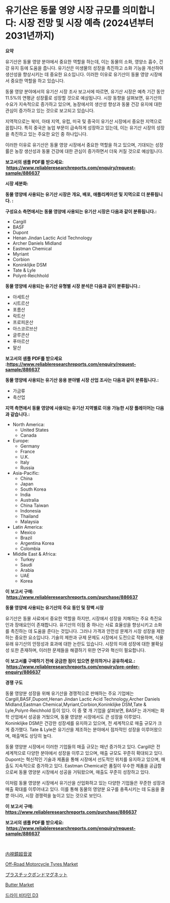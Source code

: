 <p><h1>유기산은 동물 영양 시장 규모를 의미합니다: 시장 전망 및 시장 예측 (2024년부터 2031년까지)</h1></p><p><strong>요약</strong></p>
<p><p>유기산은 동물 영양 분야에서 중요한 역할을 하는데, 이는 동물의 소화, 영양소 흡수, 건강 유지 등에 도움을 줍니다. 유기산은 미생물의 성장을 촉진하고 소화 기능을 개선하여 생산성을 향상시키는 데 중요한 요소입니다. 이러한 이유로 유기산이 동물 영양 시장에서 중요한 역할을 하고 있습니다.</p><p>동물 영양 분야에서의 유기산 시장 조사 보고서에 따르면, 유기산 시장은 예측 기간 동안 11.5%의 연평균 성장률로 성장할 것으로 예상됩니다. 시장 동향을 살펴보면, 유기산의 수요가 지속적으로 증가하고 있으며, 농장에서의 생산성 향상과 동물 건강 유지에 대한 관심이 증가하고 있는 것으로 보고되고 있습니다.</p><p>지역적으로는 북미, 아태 지역, 유럽, 미국 및 중국이 유기산 시장에서 중요한 지역으로 꼽힙니다. 특히 중국은 농업 부문이 급속하게 성장하고 있는데, 이는 유기산 시장의 성장을 촉진하고 있는 주요한 요인 중 하나입니다.</p><p>이러한 이유로 유기산은 동물 영양 시장에서 중요한 역할을 하고 있으며, 기대되는 성장률은 농장 생산성과 동물 건강에 대한 관심이 증가하면서 더욱 커질 것으로 예상됩니다.</p></p>
<p><strong>보고서의 샘플 PDF를 받으세요: &nbsp;<a href="https://www.reliableresearchreports.com/enquiry/request-sample/886637">https://www.reliableresearchreports.com/enquiry/request-sample/886637</a></strong></p>
<p><strong>시장 세분화:</strong></p>
<p><strong> 동물 영양에 사용되는 유기산 시장은 개요, 배포, 애플리케이션 및 지역으로 더 분류됩니다. :</strong></p>
<p><strong>구성요소 측면에서는 동물 영양에 사용되는 유기산 시장은 다음과 같이 분류됩니다.:</strong></p>
<p><ul><li>Cargill</li><li>BASF</li><li>Dupont</li><li>Henan Jindan Lactic Acid Technology</li><li>Archer Daniels Midland</li><li>Eastman Chemical</li><li>Myriant</li><li>Corbion</li><li>Koninklijke DSM</li><li>Tate & Lyle</li><li>Polynt-Reichhold</li></ul></p>
<p><strong> 동물 영양에 사용되는 유기산 유형별 시장 분석은 다음과 같이 분류됩니다.:</strong></p>
<p><ul><li>아세트산</li><li>시트르산</li><li>포름산</li><li>락트산</li><li>프로피온산</li><li>아스코르브산</li><li>글루콘산</li><li>푸마르산</li><li>말산</li></ul></p>
<p><strong>보고서의 샘플 PDF를 받으세요 :<a href="https://www.reliableresearchreports.com/enquiry/request-sample/886637">https://www.reliableresearchreports.com/enquiry/request-sample/886637</a></strong></p>
<p><strong> 동물 영양에 사용되는 유기산 응용 분야별 시장 산업 조사는 다음과 같이 분류됩니다.:</strong></p>
<p><ul><li>가금류</li><li>축산업</li></ul></p>
<p><strong>지역 측면에서 동물 영양에 사용되는 유기산 지역별로 이용 가능한 시장 플레이어는 다음과 같습니다.:</strong></p>
<p><ul>
    <li>
        North America:
        <ul>
            <li>United States</li>
            <li>Canada</li>
        </ul>
    </li>
    <li>
        Europe:
        <ul>
            <li>Germany</li>
            <li>France</li>
            <li>U.K.</li>
            <li>Italy</li>
            <li>Russia</li>
        </ul>
    </li>
    <li>
        Asia-Pacific:
        <ul>
            <li>China</li>
            <li>Japan</li>
            <li>South Korea</li>
            <li>India</li>
            <li>Australia</li>
            <li>China Taiwan</li>
            <li>Indonesia</li>
            <li>Thailand</li>
            <li>Malaysia</li>
        </ul>
    </li>
    <li>
        Latin America:
        <ul>
            <li>Mexico</li>
            <li>Brazil</li>
            <li>Argentina Korea</li>
            <li>Colombia</li>
        </ul>
    </li>
    <li>
        Middle East & Africa:
        <ul>
            <li>Turkey</li>
            <li>Saudi</li>
            <li>Arabia</li>
            <li>UAE</li>
            <li>Korea</li>
        </ul>
    </li>
    </ul></p>
<p><strong>이 보고서 구매: &nbsp;<a href="https://www.reliableresearchreports.com/purchase/886637">https://www.reliableresearchreports.com/purchase/886637</a></strong></p>
<p><strong>동물 영양에 사용되는 유기산의 주요 동인 및 장벽 시장</strong></p>
<p><p>유기산은 동물 사료에서 중요한 역할을 하지만, 시장에서 성장을 저해하는 주요 촉진요인과 장애요인이 존재합니다. 유기산의 이점 중 하나는 사료 효율성을 향상시키고 소화를 촉진하는 데 도움을 준다는 것입니다. 그러나 가격과 안전성 문제가 시장 성장을 제한하는 중요한 요소입니다. 기술의 제한과 규제 문제도 시장에서 도전으로 작용하며, 식물 유래 유기산의 안정성과 효과에 대한 논란도 있습니다. 시장의 미래 성장에 대한 불확실성 또한 존재하며, 이러한 문제들을 해결하기 위한 연구와 혁신이 필요합니다.</p></p>
<p><strong>이 보고서를 구매하기 전에 궁금한 점이 있으면 문의하거나 공유하세요.: &nbsp;<a href="https://www.reliableresearchreports.com/enquiry/pre-order-enquiry/886637">https://www.reliableresearchreports.com/enquiry/pre-order-enquiry/886637</a></strong></p>
<p><strong>경쟁 구도</strong></p>
<p><p>동물 영양분 성장을 위해 유기산을 경쟁적으로 판매하는 주요 기업에는 Cargill,BASF,Dupont,Henan Jindan Lactic Acid Technology,Archer Daniels Midland,Eastman Chemical,Myriant,Corbion,Koninklijke DSM,Tate & Lyle,Polynt-Reichhold 등이 있다. 이 중 몇 개 기업을 살펴보면, BASF는 과거에는 화학 산업에서 성공을 거뒀으며, 동물 영양분 시장에서도 큰 성장을 이루었다. Koninklijke DSM은 건강한 성장세를 유지하고 있으며, 전 세계적으로 매출 규모가 크게 증가했다. Tate & Lyle은 유기산을 제조하는 분야에서 점차적인 성장을 이루어왔으며, 매출액도 상당히 높다.</p><p>동물 영양분 시장에서 이러한 기업들의 매출 규모는 매년 증가하고 있다. Cargill은 전 세계적으로 다양한 분야에서 성장을 이루고 있으며, 매출 규모도 꾸준히 확대되고 있다. Dupont는 혁신적인 기술과 제품을 통해 시장에서 선도적인 위치를 유지하고 있으며, 매출도 지속적으로 증가하고 있다. Eastman Chemical은 품질이 우수한 제품을 공급함으로써 동물 영양분 시장에서 성공을 거둬왔으며, 매출도 꾸준히 성장하고 있다.</p><p>이처럼 동물 영양분 시장에서 유기산을 산업화하고 있는 다양한 기업들은 꾸준한 성장과 매출 확대를 이루어내고 있다. 이를 통해 동물의 영양분 요구를 충족시키는 데 도움을 줄 뿐 아니라, 시장 경쟁력을 높이고 있는 것으로 보인다.</p></p>
<p><strong>이 보고서 구매: &nbsp; <a href="https://www.reliableresearchreports.com/purchase/886637">https://www.reliableresearchreports.com/purchase/886637</a></strong></p>
<p><strong>보고서의 샘플 PDF를 받으세요: &nbsp;<a href="https://www.reliableresearchreports.com/enquiry/request-sample/886637">https://www.reliableresearchreports.com/enquiry/request-sample/886637</a></strong><strong></strong></p>
<p>&nbsp;</p>
<p><p><a href="https://github.com/hilmi-2a/Market-Research-Report-List-1/blob/main/770855317373.md">内視鏡超音波</a></p><p><a href="https://issuu.com/reportprime-2/docs/off-road-motorcycle-tyres-market-size-2030.pptx">Off-Road Motorcycle Tyres Market</a></p><p><a href="https://github.com/jkjreqjscoxx7/Market-Research-Report-List-1/blob/main/540814617372.md">プラスチックボンドマグネット</a></p><p><a href="https://github.com/castoriffic/Market-Research-Report-List-4/blob/main/butter-market.md">Butter Market</a></p><p><a href="https://github.com/BrettWeberrt8767765/Market-Research-Report-List-1/blob/main/108580016050.md">드라이 비타민 D3</a></p></p>